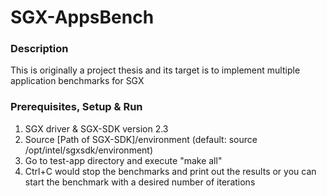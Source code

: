 # SGX-AppsBench

### **Description**

This is originally a project thesis and its target is to implement multiple application benchmarks for SGX 

### **Prerequisites, Setup & Run**

1. SGX driver & SGX-SDK version 2.3  
2. Source [Path of SGX-SDK]/environment   (default: source /opt/intel/sgxsdk/environment)
3. Go to test-app directory and execute "make all"
4. Ctrl+C would stop the benchmarks and print out the results or you can start the benchmark with a desired number of iterations

